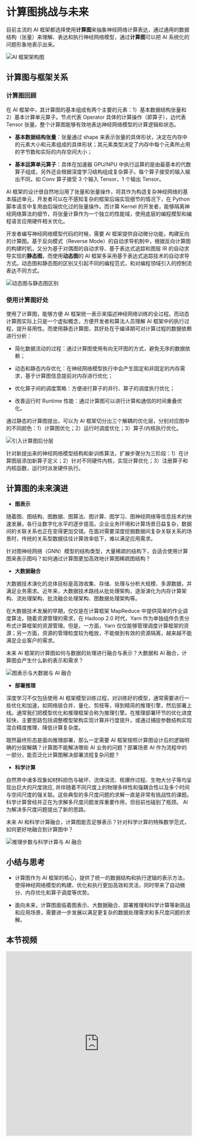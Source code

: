 <!--Copyright © 适用于[License](https://github.com/chenzomi12/AISystem)版权许可-->

# 计算图挑战与未来

目前主流的 AI 框架都选择使用**计算图**来抽象神经网络计算表达，通过通用的数据结构（张量）来理解、表达和执行神经网络模型，通过**计算图**可以把 AI 系统化的问题形象地表示出来。

![AI 框架架构图](../../imageswtf/05Framework-03DataFlow-images-framework_arch01.png)

## 计算图与框架关系

### 计算图回顾

在 AI 框架中，其计算图的基本组成有两个主要的元素：1）基本数据结构张量和 2）基本计算单元算子。节点代表 Operator 具体的计算操作（即算子），边代表 Tensor 张量。整个计算图能够有效地表达神经网络模型的计算逻辑和状态。

- **基本数据结构张量**：张量通过 shape 来表示张量的具体形状，决定在内存中的元素大小和元素组成的具体形状；其元素类型决定了内存中每个元素所占用的字节数和实际的内存空间大小；

- **基本运算单元算子**：具体在加速器 GPU/NPU 中执行运算的是由最基本的代数算子组成，另外还会根据深度学习结构组成复杂算子。每个算子接受的输入输出不同，如 Conv 算子接受 3 个输入 Tensor，1 个输出 Tensor。

AI 框架的设计很自然地沿用了张量和张量操作，将其作为构造复杂神经网络的基本描述单元，开发者可以在不感知复杂的框架后端实现细节的情况下，在 Python 脚本语言中复用由后端优化过的张量操作。而计算 Kernel 的开发者，能够隔离神经网络算法的细节，将张量计算作为一个独立的性能域，使用底层的编程模型和编程语言应用硬件相关优化。

开发者编写神经网络模型代码的时候，需要 AI 框架提供自动微分功能，构建反向的计算图。基于反向模式（Reverse Mode）的自动求导机制中，根据反向计算图的构建时机，又分为基于对偶图的自动求导、基于表达式追踪和图层 IR 的自动求导实现的**静态图**，而使用**动态图**的 AI 框架多采用基于表达式追踪技术的自动求导方式。动态图和静态图的区别又引起不同的编程范式，和对编程领域引入的控制流表达不同方式。

![动态图与静态图区别](../../imageswtf/05Framework-03DataFlow-images-framework04.png)

### 使用计算图好处

使用了计算图，能够方便 AI 框架统一表示来描述神经网络训练的全过程。而动态计算图实际上只是一个虚拟概念，方便开发者和算法人员理解 AI
 框架中的执行过程，提升易用性。而使用静态计算图，其好处在于编译期可对计算过程的数据依赖进行分析：

- 简化数据流动的过程：通过计算图使用有向无环图的方式，避免无序的数据依赖；

- 动态和静态内存优化：在神经网络模型执行中会产生固定和非固定的内存需求，基于计算图信息提前对内存进行优化；

- 优化算子间的调度策略：方便进行算子的并行、算子的调度执行优化；

- 改善运行时 Runtime 性能：通过计算图可以进行计算和通信的时间重叠优化。

通过静态的计算图提出，可以为 AI 框架切分出三个解耦的优化层，分别对应图中的不同颜色：1）计算图优化；2）运行时调度优化；3）算子/内核执行优化。

![引入计算图后分层](../../imageswtf/05Framework-03DataFlow-images-framework02.png)

针对新提出来的神经网络模型结构和新训练算法，扩展步骤分为三阶段：1）在计算图层添加新算子定义；2）针对不同硬件内核，实现计算优化；3）注册算子和内核函数，运行时派发硬件执行。

## 计算图的未来演进

- **图表示**

随着图、图结构、图数据、图算法、图计算、图学习、图神经网络等信息技术的快速发展，各行业数字化水平的逐步提高，企业业务环境和计算场景日益复杂，数据间的关联关系也正在变得更加交错。在面对需要深度挖掘数据间复杂关联关系的场景时，传统的关系型数据往往计算效率低下，难以满足应用需求。

针对图神经网络（GNN）模型的结构类型，大量稀疏的结构下，会适合使用计算图来表示图吗？如何通过计算图更加高效地计算图稀疏图结构？

- **大数据融合**

大数据技术演化的总体目标是高效收集、存储、处理与分析大规模、多源数据，并满足业务需求。近年来，大数据技术路线从批处理架构，逐渐演化为内存计算架构、流处理架构、批流融合处理架构、图数据处理架构等。

在大数据技术发展的早期，仅仅是在计算框架 MapReduce 中提供简单的作业调度算法，随着资源管理的需求，在 Hadoop 2.0 时代，Yarn 作为单独组件负责分布式计算框架的资源管理。但是，一方面，Yarn 仅仅能够管理调度计算框架的资源；另一方面，资源的管理粒度较为粗放，不能做到有效的资源隔离，越来越不能满足企业客户的需求。

未来 AI 框架的计算图如何与数据的处理进行融合与表示？大数据和 AI 融合，计算图会产生什么新的表示和需求？

![图表示与大数据与 AI 融合](../../imageswtf/05Framework-03DataFlow-images-future01.png)

- **部署推理**

深度学习不仅包括使用 AI 框架模型训练过程，对训练好的模型，通常需要进行一些优化和加速，如网络层合并、量化、剪枝等，得到精简的推理引擎，然后部署上线。通常我们把模型优化和推理框架合称为推理引擎。在推理部署环节的优化进度较快，主要思路包括调整模型架构实现计算并行度提升，或通过捕捉参数结构实现混合精度推理，降低计算复杂度。

既然最终形态是面向推理部署，那么一定需要 AI 框架按照计算图设计后的逻辑明确的分层解耦？计算图不能解决哪些 AI 业务的问题？部署场景 AI 作为流程中的一部分，能否泛化计算图解决部署流程复杂问题？

- **科学计算**

自然界中诸多现象如材料损伤与破坏、流体湍流、核爆炸过程、生物大分子等均呈现出巨大的尺度效应, 并伴随着不同尺度上的物理多样性和强耦合性以及多个时间与空间尺度的强关联。这些典型的多尺度问题的求解一直是非常有挑战性的课题。科学计算曾经并正在为求解多尺度问题发挥重要作用，但目前也碰到了瓶颈。 AI 为解决多尺度问题提出了新的思路。

未来 AI 和科学计算融合，计算图能否足够表示？针对科学计算的特殊数学范式，如何更好地融合到计算图中？

![推理步数与科学计算与 AI 融合](../../imageswtf/05Framework-03DataFlow-images-future02.png)

## 小结与思考

- 计算图作为 AI 框架的核心，提供了统一的数据结构和执行逻辑的表示方法，使得神经网络模型的构建、优化和执行更加高效和灵活，同时带来了自动微分、内存优化和算子调度等优势。

- 面向未来，计算图面临着图表示、大数据融合、部署推理和科学计算等新挑战和应用场景，需要进一步发展以满足更复杂的数据处理需求和多尺度问题的求解。

## 本节视频

<html>
<iframe src="https://player.bilibili.com/player.html?aid=688995055&bvid=BV1hm4y1A7Nv&cid=911668368&page=1&as_wide=1&high_quality=1&danmaku=0&t=30&autoplay=0" width="100%" height="500" scrolling="no" border="0" frameborder="no" framespacing="0" allowfullscreen="true"> </iframe>
</html>
